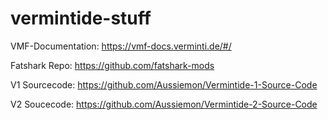 # vermintide-stuff
VMF-Documentation: https://vmf-docs.verminti.de/#/

Fatshark Repo: https://github.com/fatshark-mods

V1 Sourcecode: https://github.com/Aussiemon/Vermintide-1-Source-Code

V2 Soucecode: https://github.com/Aussiemon/Vermintide-2-Source-Code
